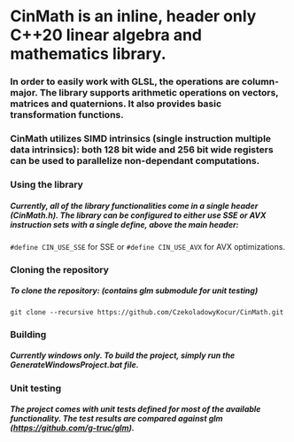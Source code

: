 # CinMath is an inline, header only C++20 linear algebra and mathematics library. 
### In order to easily work with GLSL, the operations are **column-major**. The library supports arithmetic operations on vectors, matrices and quaternions. It also provides basic transformation functions.

### CinMath utilizes SIMD intrinsics (single instruction multiple data intrinsics): both 128 bit wide and 256 bit wide registers can be used to parallelize non-dependant computations.

### Using the library
##### Currently, all of the library functionalities come in a single header (CinMath.h). The library can be configured to either use SSE or AVX instruction sets with a single define, above the main header:
`#define CIN_USE_SSE` for SSE or `#define CIN_USE_AVX` for AVX optimizations.

### Cloning the repository
##### To clone the repository: (contains glm submodule for unit testing)
`git clone --recursive https://github.com/CzekoladowyKocur/CinMath.git`

### Building
##### Currently windows only. To build the project, simply run the GenerateWindowsProject.bat file. 

### Unit testing
##### The project comes with unit tests defined for most of the available functionality. The test results are compared against glm (https://github.com/g-truc/glm). 

